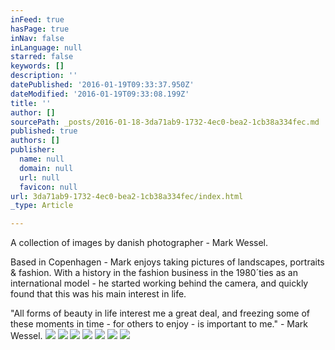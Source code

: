 ```yaml
---
inFeed: true
hasPage: true
inNav: false
inLanguage: null
starred: false
keywords: []
description: ''
datePublished: '2016-01-19T09:33:37.950Z'
dateModified: '2016-01-19T09:33:08.199Z'
title: ''
author: []
sourcePath: _posts/2016-01-18-3da71ab9-1732-4ec0-bea2-1cb38a334fec.md
published: true
authors: []
publisher:
  name: null
  domain: null
  url: null
  favicon: null
url: 3da71ab9-1732-4ec0-bea2-1cb38a334fec/index.html
_type: Article

---
```

A collection of  images by danish photographer - Mark Wessel.

Based in Copenhagen - Mark enjoys taking pictures of landscapes, portraits & fashion. With a history in the fashion business in the 1980´ties as an international model - he started working behind the camera, and quickly found that this was his main interest in life.

"All forms of beauty in life interest me a great deal, and freezing some of these moments in time - for others to enjoy - is important to me." - Mark Wessel.
![](https://s3-us-west-2.amazonaws.com/the-grid-img/p/fc4209a7e900c79513c0c210829a4af449c94ba6.jpg)
![](https://s3-us-west-2.amazonaws.com/the-grid-img/p/cc8b176dffa1e9d9118b01ea6c98b549334587ed.jpg)
![](https://s3-us-west-2.amazonaws.com/the-grid-img/p/9bfee4d14344af8bc1698cd0109ae4a77cb86235.jpg)
![](https://s3-us-west-2.amazonaws.com/the-grid-img/p/53e4119b9a6202ed616b01f5cbf43efe9014807a.jpg)
![](https://the-grid-user-content.s3-us-west-2.amazonaws.com/ab10f29e-9493-4c0b-8f46-ed7443aba14e.jpg)
![](https://the-grid-user-content.s3-us-west-2.amazonaws.com/a1c0aea3-4af6-4768-9b47-70df39ba8f85.jpg)
![](https://the-grid-user-content.s3-us-west-2.amazonaws.com/155d2bfa-7c55-4ed8-8d1a-becdc649a041.JPG)